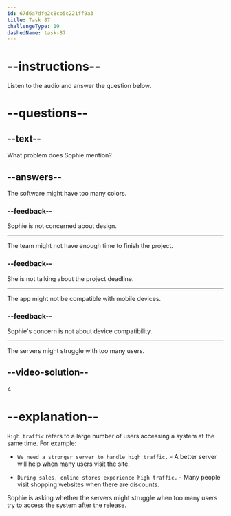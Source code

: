 ```yaml
---
id: 67d6a7dfe2c8cb5c221ff9a3
title: Task 87
challengeType: 19
dashedName: task-87
---
```


<!-- (audio) Sophie: Do you think our servers might struggle with high traffic after the release? -->

# --instructions--

Listen to the audio and answer the question below.

# --questions--

## --text--

What problem does Sophie mention?

## --answers--

The software might have too many colors.

### --feedback--

Sophie is not concerned about design.

---

The team might not have enough time to finish the project.

### --feedback--

She is not talking about the project deadline.

---

The app might not be compatible with mobile devices.

### --feedback--

Sophie's concern is not about device compatibility.

---

The servers might struggle with too many users.

## --video-solution--

4

# --explanation--

`High traffic` refers to a large number of users accessing a system at the same time. For example:

- `We need a stronger server to handle high traffic.` - A better server will help when many users visit the site.

- `During sales, online stores experience high traffic.` - Many people visit shopping websites when there are discounts.

Sophie is asking whether the servers might struggle when too many users try to access the system after the release.
